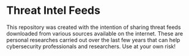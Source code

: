 # Threat Intel Feeds
This repository was created with the intention of sharing threat feeds downloaded from various sources available on the internet. These are personal researches carried out over the last few years that can help cybersecurity professionals and researchers. Use at your own risk!
